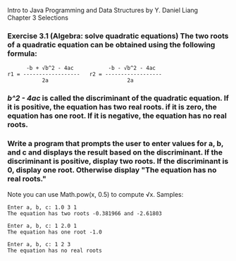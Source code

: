 Intro to Java Programming and Data Structures by Y. Daniel Liang <br/>
Chapter 3 Selections

### Exercise 3.1 (Algebra: solve quadratic equations) The two roots of a quadratic equation can be obtained using the following formula:
          -b + √b^2 - 4ac           -b - √b^2 - 4ac
    r1 = ------------------   r2 = ------------------ 
               2a                         2a
### *b^2 - 4ac* is called the discriminant of the quadratic equation. If it is positive, the equation has two real roots. if it is zero, the equation has one root. If it is negative, the equation has no real roots.
### Write a program that prompts the user to enter values for a, b, and c and displays the result based on the discriminant. If the discriminant is positive, display two roots. If the discriminant is 0, display one root. Otherwise display "The equation has no real roots."
Note you can use Math.pow(x, 0.5) to compute √x. Samples:

    Enter a, b, c: 1.0 3 1
    The equation has two roots -0.381966 and -2.61803
    
    Enter a, b, c: 1 2.0 1
    The equation has one root -1.0
    
    Enter a, b, c: 1 2 3
    The equation has no real roots
